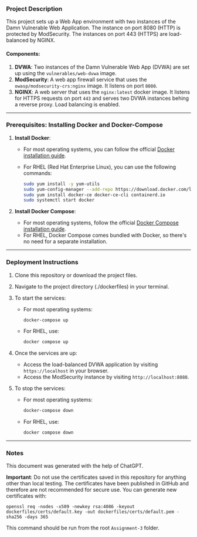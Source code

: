 ### Project Description
This project sets up a Web App environment with two instances of the Damn Vulnerable Web Application. The instance on port 8080 (HTTP) is protected by ModSecurity. The instances on port 443 (HTTPS) are load-balanced by NGINX. 

#### Components:
1. **DVWA**: Two instances of the Damn Vulnerable Web App (DVWA) are set up using the `vulnerables/web-dvwa` image. 
2. **ModSecurity**: A web app firewall service that uses the `owasp/modsecurity-crs:nginx` image. It listens on port `8080`. 
3. **NGINX**: A web server that uses the `nginx:latest` docker image. It listens for HTTPS requests on port `443` and serves two DVWA instances behing a reverse proxy. Load balancing is enabled. 

---

### Prerequisites: Installing Docker and Docker-Compose

1. **Install Docker**:
   - For most operating systems, you can follow the official [Docker installation guide](https://docs.docker.com/get-docker/).
   - For RHEL (Red Hat Enterprise Linux), you can use the following commands:

     ```bash
     sudo yum install -y yum-utils
     sudo yum-config-manager --add-repo https://download.docker.com/linux/centos/docker-ce.repo
     sudo yum install docker-ce docker-ce-cli containerd.io
     sudo systemctl start docker
     ```

2. **Install Docker Compose**:
   - For most operating systems, follow the official [Docker Compose installation guide](https://docs.docker.com/compose/install/).
   - For RHEL, Docker Compose comes bundled with Docker, so there's no need for a separate installation.

---

### Deployment Instructions

1. Clone this repository or download the project files.

2. Navigate to the project directory (./dockerfiles) in your terminal.

3. To start the services:

    - For most operating systems:

        ```bash
        docker-compose up
        ```

    - For RHEL, use:

        ```bash
        docker compose up
        ```

4. Once the services are up:
   - Access the load-balanced DVWA application by visiting `https://localhost` in your browser.
   - Access the ModSecurity instance by visiting `http://localhost:8080`.

5. To stop the services:

   - For most operating systems:

     ```bash
     docker-compose down
     ```

   - For RHEL, use:

     ```bash
     docker compose down
     ```

---

### Notes

This document was generated with the help of ChatGPT. 

**Important**: Do not use the certificates saved in this repository for anything other than local testing. The certificates have been published in GitHub and therefore are not recommended for secure use. You can generate new certificates with: 

```openssl req -nodes -x509 -newkey rsa:4086 -keyout dockerfiles/certs/default.key -out dockerfiles/certs/default.pem -sha256 -days 365```

This command should be run from the root `Assignment-3` folder. 